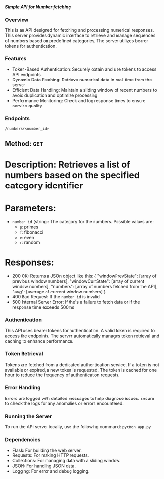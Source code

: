 #### _Simple API for Number fetching_

### Overview

This is an API designed for fetching and processing numerical responses. This server provides dynamic interface to retrieve and manage sequences of numbers based on predefined categories. The server utilizes bearer tokens for authentication.

### Features

- Token-Based Authentication: Securely obtain and use tokens to access API endpoints
- Dynamic Data Fetching: Retrieve numerical data in real-time from the server
- Efficient Data Handling: Maintain a sliding window of recent numbers to avoid duplication and optimize processing
- Performance Monitoring: Check and log response times to ensure service quality

### Endpoints

`/numbers/<number_id>`

## Method: `GET`

# Description: Retrieves a list of numbers based on the specified category identifier

# Parameters:

- `number_id` (string): The category for the numbers. Possible values are:
  - `p`: primes
  - `f`: fibonacci
  - `e`: even
  - `r`: random

# Responses:

- 200 OK: Returns a JSOn object like this:
  {
  "windowPrevState": [array of previous window numbers],
  "windowCurrState": [array of current window numbers],
  "numbers": [array of numbers fetched from the API],
  "avg": [average of current window numbers]
  }
- 400 Bad Request: If the `number_id` is invalid
- 500 Internal Server Error: If the's a failure to fetch data or if the response time exceeds 500ms

### Authentication

This API uses bearer tokens for authentication. A valid token is required to access the endpoints. The server automatically manages token retrieval and caching to enhance performance.

### Token Retrieval

Tokens are fetched from a dedicated authentication service. If a token is not available or expired, a new token is requested. The token is cached for one hour to reduce the frequency of authentication requests.

### Error Handling

Errors are logged with detailed messages to help diagnose issues. Ensure to check the logs for any anomalies or errors encountered.

### Running the Server

To run the API server locally, use the following command:
`python app.py`

### Dependencies

- Flask: For building the web server.
- Requests: For making HTTP requests.
- Collections: For managing data with a sliding window.
- JSON: For handling JSON data.
- Logging: For error and debug logging.
